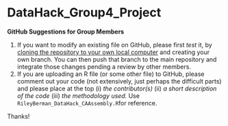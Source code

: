 # DataHack_Group4_Project

**GitHub Suggestions for Group Members**

1. If you want to modify an existing file on GitHub, please first *test* it, by [cloning the repository to your own local computer](https://docs.github.com/en/repositories/creating-and-managing-repositories/cloning-a-repository) and creating your own branch. You can then push that branch to the main repository and integrate those changes pending a review by other members.
2. If you are uploading an R file (or some other file) to GitHub, please comment out your code (not extensively, just perhaps the difficult parts) and please place at the top (i) *the contributor(s)* (ii) *a short description of the code* (iii) *the methodology used.* Use ``RileyBerman_DataHack_CAAssembly.R``for reference. 

Thanks!

